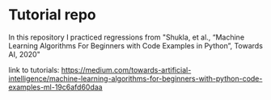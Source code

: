 # Tutorial repo

In this repository I practiced regressions from "Shukla, et al., “Machine Learning Algorithms For Beginners with Code Examples in Python”, Towards AI, 2020"

link to tutorials: https://medium.com/towards-artificial-intelligence/machine-learning-algorithms-for-beginners-with-python-code-examples-ml-19c6afd60daa
